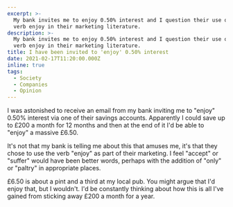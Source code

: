 ```yaml
---
excerpt: >-
  My bank invites me to enjoy 0.50% interest and I question their use of the
  verb enjoy in their marketing literature.
description: >-
  My bank invites me to enjoy 0.50% interest and I question their use of the
  verb enjoy in their marketing literature.
title: I have been invited to 'enjoy' 0.50% interest
date: 2021-02-17T11:20:00.000Z
inline: true
tags:
  - Society
  - Companies
  - Opinion
---
```

I was astonished to receive an email from my bank inviting me to "enjoy" 0.50% interest via one of their savings accounts. Apparently I could save up to £200 a month for 12 months and then at the end of it I'd be able to "enjoy" a massive £6.50.

It's not that my bank is telling me about this that amuses me, it's that they chose to use the verb "enjoy" as part of their marketing. I feel "accept" or "suffer" would have been better words, perhaps with the addition of "only" or "paltry" in appropriate places.

£6.50 is about a pint and a third at my local pub. You might argue that I'd enjoy that, but I wouldn't. I'd be constantly thinking about how this is all I've gained from sticking away £200 a month for a year.

